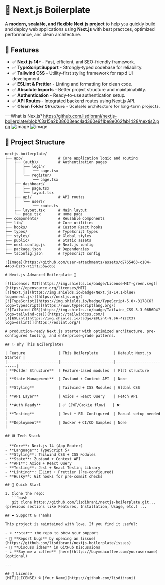 # 🚀 Next.js Boilerplate

A **modern, scalable, and flexible Next.js project** to help you quickly build and deploy web applications using **Next.js** with best practices, optimized performance, and clean architecture.

## 📌 Features
- ✅ **Next.js 14+** - Fast, efficient, and SEO-friendly framework.
- ✅ **TypeScript Support** - Strongly-typed codebase for reliability.
- ✅ **Tailwind CSS** - Utility-first styling framework for rapid UI development.
- ✅ **ESLint & Prettier** - Linting and formatting for clean code.
- ✅ **Absolute Imports** - Better project structure and maintainability.
- ✅ **Authentication** - Ready-to-use authentication setup.
- ✅ **API Routes** - Integrated backend routes using Next.js API.
- ✅ **Clean Folder Structure** - Scalable architecture for long-term projects.

---What is Nex.js?
https://github.com/lisdibrani/nextjs-boilerplate/blob/03a15a2b38603eac4ad360e9f1be8e062fab1428/nextjs2.png
![image](https://github.com/user-attachments/assets/abc44b40-e8ee-47ea-b9f3-9b8b31deea25)
![image](https://github.com/user-attachments/assets/82a1cfd9-a457-4eb1-915c-6cb3e2a9a744)


## 📂 Project Structure

```plaintext
nextjs-boilerplate/
├── app/                # Core application logic and routing
│   ├── (auth)/         # Authentication pages
│   │   ├── login/
│   │   │   └── page.tsx
│   │   └── register/
│   │       └── page.tsx
│   ├── dashboard/
│   │   ├── page.tsx
│   │   └── layout.tsx
│   ├── api/            # API routes
│   │   └── users/
│   │       └── route.ts
│   ├── layout.tsx      # Main layout
│   └── page.tsx        # Home page
├── components/         # Reusable components
├── lib/                # Core utilities
├── hooks/              # Custom React hooks
├── types/              # TypeScript types
├── styles/             # Global styles
├── public/             # Static assets
├── next.config.js      # Next.js config
├── package.json        # Dependencies
└── tsconfig.json       # TypeScript config

![Image](https://github.com/user-attachments/assets/d2765463-c104-44b3-b2f5-711f1cb6ac0b)

# Next.js Advanced Boilerplate 🚀

[![License: MIT](https://img.shields.io/badge/License-MIT-green.svg)](https://opensource.org/licenses/MIT)
[![Next.js](https://img.shields.io/badge/Next.js-14.1-blue?logo=next.js)](https://nextjs.org/)
[![TypeScript](https://img.shields.io/badge/TypeScript-5.0+-3178C6?logo=typescript)](https://www.typescriptlang.org/)
[![Tailwind CSS](https://img.shields.io/badge/Tailwind_CSS-3.3-06B6D4?logo=tailwind-css)](https://tailwindcss.com/)
[![ESLint](https://img.shields.io/badge/ESLint-8.56-4B32C3?logo=eslint)](https://eslint.org/)

A production-ready Next.js starter with optimized architecture, pre-configured tooling, and enterprise-grade patterns.

## ✨ Why This Boilerplate?

| Feature               | This Boilerplate       | Default Next.js Starter |
|-----------------------|------------------------|-------------------------|
| **Folder Structure**  | Feature-based modules  | Flat structure          |
| **State Management**  | Zustand + Context API  | None                    |
| **Styling**           | Tailwind + CSS Modules | Global CSS              |
| **API Layer**         | Axios + React Query    | Fetch API               |
| **Auth Ready**        | ✅ (JWT/Cookie flow)   | ❌                      |
| **Testing**           | Jest + RTL Configured  | Manual setup needed     |
| **Deployment**        | Docker + CI/CD Samples | None                    |

## 🛠️ Tech Stack

- **Core**: Next.js 14 (App Router)
- **Language**: TypeScript 5+
- **Styling**: Tailwind CSS + CSS Modules
- **State**: Zustand + Context API
- **API**: Axios + React Query
- **Testing**: Jest + React Testing Library
- **Linting**: ESLint + Prettier (Pre-configured)
- **Husky**: Git hooks for pre-commit checks

## 🚀 Quick Start

1. Clone the repo:
   ```bash
   git clone https://github.com/lisdibrani/nextjs-boilerplate.git... (previous sections like Features, Installation, Usage, etc.) ...

## ❤️ Support & Thanks  

This project is maintained with love. If you find it useful:  

- ⭐ **Star** the repo to show your support  
- 🐛 **Report bugs** by opening an [issue](https://github.com/lisdibrani/nextjs-boilerplate/issues)  
- 💬 **Discuss ideas** in GitHub Discussions  
- ☕ **Buy me a coffee** [here](https://buymeacoffee.com/yourusername) (optional)  

---

## 📜 License  
[MIT](LICENSE) © [Your Name](https://github.com/lisdibrani)  

